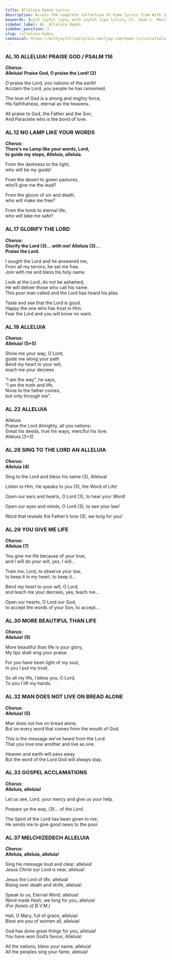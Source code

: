 ```yaml
---
title: Alleluia Hymns Lyrics
description: Access the complete collection of hymn lyrics from With Joyful Lips by Fr. Jean L. Mercier. Twelfth Revised Edition.
keywords: [with joyful lips, with joyful lips lyrics, Fr. Jean L. Mercier, hymn lyrics, twelfth revised edition]
sidebar_label: AL. Alleluia Hymns
sidebar_position: 3
slug: /alleluia-hymns
canonical: https://withjoyfullipslyrics.neiljay.com/hymn-lyrics/alleluia-hymns
---
```


### AL.10 ALLELUIA! PRAISE GOD / PSALM 116
***Chorus:*** <br />
**Alleluia! Praise God, O praise the Lord! (2)**<br />

O praise the Lord, you nations of the earth!<br />
Acclaim the Lord, you people he has ransomed.<br />

The love of God is a strong and mighty force,<br />
His faithfulness, eternal as the heavens.<br />

All praise to God, the Father and the Son,<br />
And Paraclete who is the bond of love.<br />

### AL.12 NO LAMP LIKE YOUR WORDS
***Chorus:*** <br />
**There’s no Lamp like your words, Lord,**<br />
**to guide my steps, Alleluia, alleluia.**<br />

From the darkness to the light,<br />
who will be my guide!<br />

From the desert to green pastures,<br />
who’ll give me the lead?<br />

From the gloom of sin and death,<br />
who will make me free?<br />

From the tomb to eternal life,<br />
who will take me safe?<br />

### AL.17 GLORIFY THE LORD
***Chorus:*** <br />
**Glorify the Lord (3)... with me! Alleluia (3)...**<br />
**Praise the Lord.**<br />

I sought the Lord and he answered me,<br />
From all my terrors, he set me free.<br />
Join with me and bless his holy name.<br />

Look at the Lord, do not be ashamed,<br />
He will deliver those who call his name.<br />
This poor man called and the Lord has heard his plea.<br />

Taste and see that the Lord is good.<br />
Happy the one who has trust in Him.<br />
Fear the Lord and you will know no want.<br />

### AL.19 ALLELUIA
***Chorus:*** <br />
**Alleluia! (5+5)**<br />

Show me your way, O Lord,<br />
guide me along your path<br />
Bend my heart to your will,<br />
teach me your decrees<br />

“I am the way”, he says,<br />
“I am the truth and life,<br />
None to the father comes,<br />
but only through me”.<br />

### AL.22 ALLELUIA
Alleluia<br />
Praise the Lord Almighty, all you nations:<br />
Great his deeds, true his ways, merciful his love.<br />
Alleluia (3+3)<br />

### AL.26 SING TO THE LORD AN ALLELUIA
***Chorus:*** <br />
**Alleluia (4)**<br />

Sing to the Lord and bless his name (3), Alleluia!<br />

Listen to Him, He speaks to you (3), the Word of Life!<br />

Open our ears and hearts, O Lord (3), to hear your Word!<br />

Open our eyes and minds, O Lord (3), to see your law!<br />

Word that reveals the Father’s love (3), we long for you!<br />

### AL.29 YOU GIVE ME LIFE
***Chorus:*** <br />
**Alleluia (7)**<br />

You give me life because of your love,<br />
and I will do your will, yes, I will...<br />

Train me, Lord, to observe your law,<br />
to keep it in my heart, to keep it...<br />

Bend my heart to your will, O Lord,<br />
and teach me your decrees, yes, teach me...<br />

Open our hearts, O Lord our God,<br />
to accept the words of your Son, to accept...<br />

### AL.30 MORE BEAUTIFUL THAN LIFE
***Chorus:*** <br />
**Alleluia! (5)**<br />

More beautiful than life is your glory,<br />
My lips shall sing your praise.<br />

For you have been light of my soul,<br />
In you I put my trust.<br />

So all my life, I bless you, O Lord,<br />
To you I lift my hands.<br />

### AL.32 MAN DOES NOT LIVE ON BREAD ALONE
***Chorus:*** <br />
**Alleluia! (5)**<br />

Man does not live on bread alone,<br />
But on every word that comes from the mouth of God.<br />

This is the message we’ve heard from the Lord:<br />
That you love one another and live as one.<br />

Heaven and earth will pass away<br />
But the word of the Lord God will always stay.<br />

### AL.33 GOSPEL ACCLAMATIONS
***Chorus:*** <br />
**Alleluia, alleluia!**<br />

Let us see, Lord, your mercy and give us your help.<br />

Prepare ye the way, (3)... of the Lord.<br />

The Spirit of the Lord has been given to me,<br />
He sends me to give good news to the poor.<br />

### AL.37 MELCHIZEDECH ALLELUIA
***Chorus:*** <br />
**Alleluia, alleluia, alleluia!**<br />

Sing his message loud and clear, alleluia!<br />
Jesus Christ our Lord is near, alleluia!<br />

Jesus the Lord of life, alleluia!<br />
Rising over death and strife, alleluia!<br />

Speak to us, Eternal Word, alleluia!<br />
Word made flesh, we long for you, alleluia!<br />
*(For feasts of B.V.M.)*<br />

Hail, O Mary, full of grace, alleluia!<br />
Blest are you of women all, alleluia!<br />

God has done great things for you, alleluia!<br />
You have won God’s favour, Alleluia!<br />

All the nations, bless your name, alleluia!<br />
All the peoples sing your fame, alleluia!